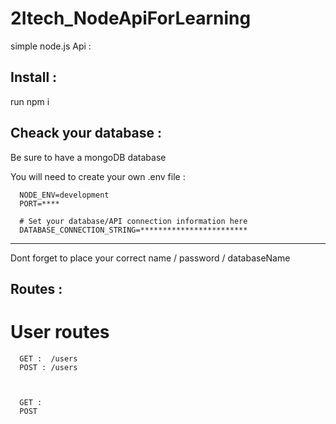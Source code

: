 # 2Itech_NodeApiForLearning

simple node.js Api : 

## Install : 

run   npm i

## Cheack your database : 

Be sure to have a mongoDB database

You will need to create your own .env file : 

      NODE_ENV=development
      PORT=****

      # Set your database/API connection information here
      DATABASE_CONNECTION_STRING=************************

-------------------------------
Dont forget to place your correct name / password / databaseName

## Routes : 

# User routes
      GET :  /users
      POST : /users

      

      GET : 
      POST

